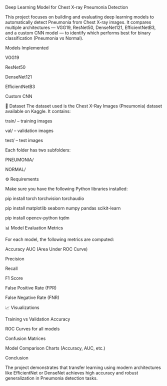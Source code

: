 Deep Learning Model for Chest X-ray Pneumonia Detection

This project focuses on building and evaluating deep learning models to automatically detect Pneumonia from Chest X-ray images.
It compares multiple architectures — VGG19, ResNet50, DenseNet121, EfficientNetB3, and a custom CNN model — to identify which performs best for binary classification (Pneumonia vs Normal).

Models Implemented

VGG19

ResNet50

DenseNet121

EfficientNetB3

Custom CNN

📂 Dataset
The dataset used is the Chest X-Ray Images (Pneumonia) dataset available on Kaggle.
It contains:

train/ – training images

val/ – validation images

test/ – test images

Each folder has two subfolders:

PNEUMONIA/

NORMAL/

⚙️ Requirements

Make sure you have the following Python libraries installed:

pip install torch torchvision torchaudio

pip install matplotlib seaborn numpy pandas scikit-learn

pip install opencv-python tqdm

📊 Model Evaluation Metrics

For each model, the following metrics are computed:

Accuracy
AUC (Area Under ROC Curve)

Precision

Recall

F1 Score

False Positive Rate (FPR)

False Negative Rate (FNR)

📈 Visualizations

Training vs Validation Accuracy

ROC Curves for all models

Confusion Matrices

Model Comparison Charts (Accuracy, AUC, etc.)

Conclusion

The project demonstrates that transfer learning using modern architectures like EfficientNet or DenseNet achieves high accuracy and robust generalization in Pneumonia detection tasks.
